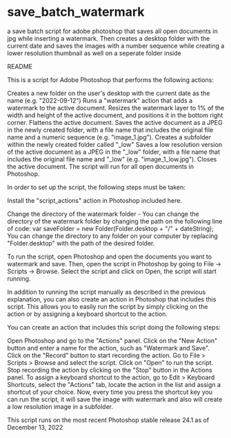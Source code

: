 # save_batch_watermark
a save batch script for adobe photoshop that saves all open documents in jpg while inserting a watermark. Then creates a desktop folder with the current date and saves the images with a number sequence while creating a lower resolution thumbnail as well on a seperate folder inside

README

This is a script for Adobe Photoshop that performs the following actions:

Creates a new folder on the user's desktop with the current date as the name (e.g. "2022-09-12")
Runs a "watermark" action that adds a watermark to the active document.
Resizes the watermark layer to 1% of the width and height of the active document, and positions it in the bottom right corner.
Flattens the active document.
Saves the active document as a JPEG in the newly created folder, with a file name that includes the original file name and a numeric sequence (e.g. "image_1.jpg").
Creates a subfolder within the newly created folder called "_low"
Saves a low resolution version of the active document as a JPEG in the "_low" folder, with a file name that includes the original file name and "_low" (e.g. "image_1_low.jpg").
Closes the active document.
The script will run for all open documents in Photoshop.

In order to set up the script, the following steps must be taken:

Install the "script_actions" action in Photoshop included here.

Change the directory of the watermark folder - You can change the directory of the watermark folder by changing the path on the following line of code:
var saveFolder = new Folder(Folder.desktop + "/" + dateString);
You can change the directory to any folder on your computer by replacing "Folder.desktop" with the path of the desired folder.

To run the script, open Photoshop and open the documents you want to watermark and save. Then, open the script in Photoshop by going to File -> Scripts -> Browse. 
Select the script and click on Open, the script will start running.

In addition to running the script manually as described in the previous explanation, you can also create an action in Photoshop that includes this script. 
This allows you to easily run the script by simply clicking on the action or by assigning a keyboard shortcut to the action.

You can create an action that includes this script doing the following steps:

Open Photoshop and go to the "Actions" panel.
Click on the "New Action" button and enter a name for the action, such as "Watermark and Save".
Click on the "Record" button to start recording the action.
Go to File > Scripts > Browse and select the script.
Click on "Open" to run the script.
Stop recording the action by clicking on the "Stop" button in the Actions panel.
To assign a keyboard shortcut to the action, go to Edit > Keyboard Shortcuts, select the "Actions" tab, locate the action in the list and assign a shortcut of your choice.
Now, every time you press the shortcut key you can run the script, it will save the image with watermark and also will create a low resolution image in a subfolder.

This script runs on the most recent Photoshop stable release 24.1 as of December 13, 2022
